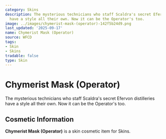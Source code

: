 ```yaml
---
category: Skins
description: The mysterious technicians who staff Scaldra's secret Efervon distilleries
  have a style all their own. Now it can be the Operator's too.
image: ../images/chymerist-mask-(operator)-142f5b24d9.png
last_updated: '2025-09-17'
name: Chymerist Mask (Operator)
source: WFCD
tags:
- Skin
- Skins
tradable: false
type: Skin
---
```


# Chymerist Mask (Operator)

The mysterious technicians who staff Scaldra's secret Efervon distilleries have a style all their own. Now it can be the Operator's too.

## Cosmetic Information

**Chymerist Mask (Operator)** is a skin cosmetic item for Skins.

